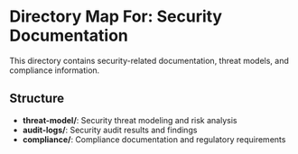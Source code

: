 # Directory Map For: Security Documentation

This directory contains security-related documentation, threat models, and compliance information.

## Structure

- **threat-model/**: Security threat modeling and risk analysis
- **audit-logs/**: Security audit results and findings
- **compliance/**: Compliance documentation and regulatory requirements
